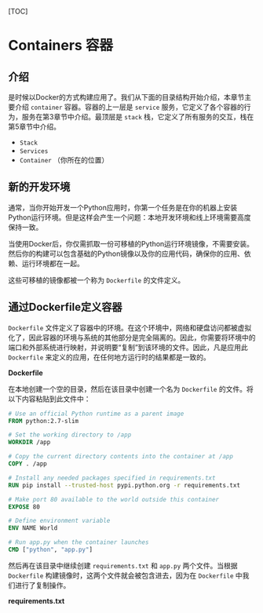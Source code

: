 [TOC]

# Containers 容器

## 介绍

是时候以Docker的方式构建应用了。我们从下面的目录结构开始介绍，本章节主要介绍 `container` 容器。容器的上一层是 `service` 服务，它定义了各个容器的行为，服务在第3章节中介绍。最顶层是 `stack` 栈，它定义了所有服务的交互，栈在第5章节中介绍。  

- `Stack`
- `Services` 
- `Container` （你所在的位置）

## 新的开发环境

通常，当你开始开发一个Python应用时，你第一个任务是在你的机器上安装Python运行环境。但是这样会产生一个问题：本地开发环境和线上环境需要高度保持一致。  

当使用Docker后，你仅需抓取一份可移植的Python运行环境镜像，不需要安装。然后你的构建可以包含基础的Python镜像以及你的应用代码，确保你的应用、依赖、运行环境都在一起。  

这些可移植的镜像都被一个称为 `Dockerfile` 的文件定义。  

## 通过Dockerfile定义容器

`Dockerfile` 文件定义了容器中的环境。在这个环境中，网络和硬盘访问都被虚拟化了，因此容器的环境与系统的其他部分是完全隔离的。因此，你需要将环境中的端口和外部系统进行映射，并说明要“复制”到该环境的文件。因此，凡是应用此 `Dockerfile` 来定义的应用，在任何地方运行时的结果都是一致的。  

**Dockerfile**  

在本地创建一个空的目录，然后在该目录中创建一个名为 `Dockerfile` 的文件。将以下内容粘贴到此文件中：  

```dockerfile
# Use an official Python runtime as a parent image
FROM python:2.7-slim

# Set the working directory to /app
WORKDIR /app

# Copy the current directory contents into the container at /app
COPY . /app

# Install any needed packages specified in requirements.txt
RUN pip install --trusted-host pypi.python.org -r requirements.txt

# Make port 80 available to the world outside this container
EXPOSE 80

# Define environment variable
ENV NAME World

# Run app.py when the container launches
CMD ["python", "app.py"]
```

然后再在该目录中继续创建 `requirements.txt` 和 `app.py` 两个文件。当根据 `Dockerfile` 构建镜像时，这两个文件就会被包含进去，因为在 `Dockerfile` 中我们进行了复制操作。  

**requirements.txt**



